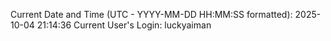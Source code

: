 Current Date and Time (UTC - YYYY-MM-DD HH:MM:SS formatted): 2025-10-04 21:14:36
Current User's Login: luckyaiman
